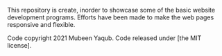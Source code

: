 This repository is create, inorder to showcase some of the basic website development programs. Efforts have been made to make the web pages responsive and flexible. 

Code copyright 2021 Mubeen Yaqub. Code released under [the MIT license].

